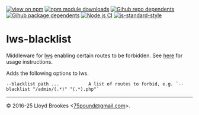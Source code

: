 [![view on npm](https://badgen.net/npm/v/lws-blacklist)](https://www.npmjs.org/package/lws-blacklist)
[![npm module downloads](https://badgen.net/npm/dt/lws-blacklist)](https://www.npmjs.org/package/lws-blacklist)
[![Gihub repo dependents](https://badgen.net/github/dependents-repo/lwsjs/blacklist)](https://github.com/lwsjs/blacklist/network/dependents?dependent_type=REPOSITORY)
[![Gihub package dependents](https://badgen.net/github/dependents-pkg/lwsjs/blacklist)](https://github.com/lwsjs/blacklist/network/dependents?dependent_type=PACKAGE)
[![Node.js CI](https://github.com/lwsjs/blacklist/actions/workflows/node.js.yml/badge.svg)](https://github.com/lwsjs/blacklist/actions/workflows/node.js.yml)
[![js-standard-style](https://img.shields.io/badge/code%20style-standard-brightgreen.svg)](https://github.com/feross/standard)

# lws-blacklist

Middleware for [lws](https://github.com/lwsjs/lws) enabling certain routes to be forbidden. See [here](https://github.com/lwsjs/local-web-server/wiki/How-to-blacklist-certain-routes) for usage instructions.

Adds the following options to lws.

```
--blacklist path ...           A list of routes to forbid, e.g. `--blacklist "/admin/(.*)" "(.*).php"`
```

* * *

&copy; 2016-25 Lloyd Brookes \<75pound@gmail.com\>.
